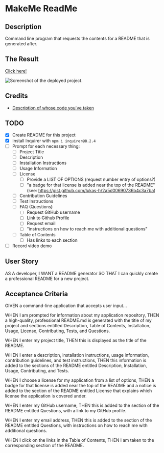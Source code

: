 # MakeMe ReadMe

## Description
Command line program that requests the contents for a README that is generated after.

## The Result
[Click here!](DEPLOYED_URL_HERE)

![Screenshot of the deployed project.](SCREENSHOT_OF_PROJECT_IN_ASSETS)

## Credits
- [Description of whose code you've taken](URL_TO_THEIR_WEBSITE_AND_OR_CODE)


## TODO
- [x] Create README for this project
- [x] Install Inquirer with `npm i inquirer@8.2.4`
- [ ] Prompt for each necessary thing: 
    - [ ] Project Title
    - [ ] Description
    - [ ] Installation Instructions
    - [ ] Usage Information
    - [ ] License
        - [ ] Provide a LIST OF OPTIONS (request number entry of options?)
        - [ ] "a badge for that license is added near the top of the README" (see: https://gist.github.com/lukas-h/2a5d00690736b4c3a7ba)
    - [ ] Contribution Guidelines
    - [ ] Test Instructions
    - [ ] FAQ (Questions)
        - [ ] Request GitHub username
        - [ ] Link to Github Profile
        - [ ] Request email
        - [ ] "instructions on how to reach me with additional questions"
    - [ ] Table of Contents
        - [ ] Has links to each section
- [ ] Record video demo

## User Story
AS A developer,
I WANT a README generator
SO THAT I can quickly create a professional README for a new project.

## Acceptance Criteria
GIVEN a command-line application that accepts user input...

WHEN I am prompted for information about my application repository,
THEN a high-quality, professional README.md is generated with the title of my project and sections entitled Description, Table of Contents, Installation, Usage, License, Contributing, Tests, and Questions.

WHEN I enter my project title,
THEN this is displayed as the title of the README.

WHEN I enter a description, installation instructions, usage information, contribution guidelines, and test instructions,
THEN this information is added to the sections of the README entitled Description, Installation, Usage, Contributing, and Tests.

WHEN I choose a license for my application from a list of options,
THEN a badge for that license is added near the top of the README and a notice is added to the section of the README entitled License that explains which license the application is covered under.

WHEN I enter my GitHub username,
THEN this is added to the section of the README entitled Questions, with a link to my GitHub profile.

WHEN I enter my email address,
THEN this is added to the section of the README entitled Questions, with instructions on how to reach me with additional questions.

WHEN I click on the links in the Table of Contents,
THEN I am taken to the corresponding section of the README.